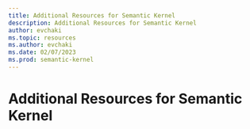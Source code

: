 ```yaml
---
title: Additional Resources for Semantic Kernel
description: Additional Resources for Semantic Kernel
author: evchaki
ms.topic: resources
ms.author: evchaki
ms.date: 02/07/2023
ms.prod: semantic-kernel
---
```

# Additional Resources for Semantic Kernel
